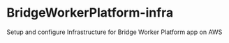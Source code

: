 # BridgeWorkerPlatform-infra
Setup and configure Infrastructure for Bridge Worker Platform app on AWS
